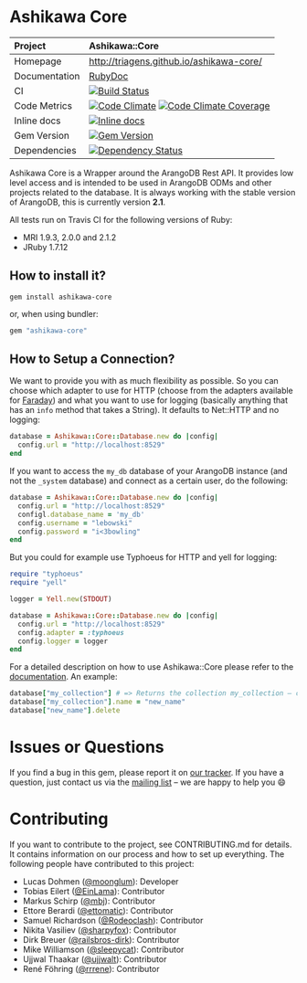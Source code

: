 # Ashikawa Core

| Project         | Ashikawa::Core
|:----------------|:--------------------------------------------------
| Homepage        | http://triagens.github.io/ashikawa-core/
| Documentation   | [RubyDoc](http://www.rubydoc.info/gems/ashikawa-core)
| CI              | [![Build Status](http://img.shields.io/travis/triAGENS/ashikawa-core.svg)](http://travis-ci.org/triAGENS/ashikawa-core)
| Code Metrics    | [![Code Climate](http://img.shields.io/codeclimate/github/triAGENS/ashikawa-core.svg)](https://codeclimate.com/github/triAGENS/ashikawa-core) [![Code Climate Coverage](http://img.shields.io/codeclimate/coverage/github/triAGENS/ashikawa-core.svg)](https://codeclimate.com/github/triAGENS/ashikawa-core)
| Inline docs     | [![Inline docs](http://inch-ci.org/github/triAGENS/ashikawa-core.svg)](http://inch-ci.org/github/triAGENS/ashikawa-core)
| Gem Version     | [![Gem Version](http://img.shields.io/gem/v/ashikawa-core.svg)](http://rubygems.org/gems/ashikawa-core)
| Dependencies    | [![Dependency Status](http://img.shields.io/gemnasium/triAGENS/ashikawa-core.svg)](https://gemnasium.com/triAGENS/ashikawa-core)

Ashikawa Core is a Wrapper around the ArangoDB Rest API. It provides low level access and is intended to be used in ArangoDB ODMs and other projects related to the database. It is always working with the stable version of ArangoDB, this is currently version **2.1**.

All tests run on Travis CI for the following versions of Ruby:

* MRI 1.9.3, 2.0.0 and 2.1.2
* JRuby 1.7.12

## How to install it?

```shell
gem install ashikawa-core
```

or, when using bundler:

```ruby
gem "ashikawa-core"
```

## How to Setup a Connection?

We want to provide you with as much flexibility as possible. So you can choose which adapter to use for HTTP (choose from the adapters available for [Faraday](https://github.com/lostisland/faraday)) and what you want to use for logging (basically anything that has an `info` method that takes a String). It defaults to Net::HTTP and no logging:

```ruby
database = Ashikawa::Core::Database.new do |config|
  config.url = "http://localhost:8529"
end
```

If you want to access the `my_db` database of your ArangoDB instance (and not the `_system` database) and connect as a certain user, do the following:

```ruby
database = Ashikawa::Core::Database.new do |config|
  config.url = "http://localhost:8529"
  configl.database_name = 'my_db'
  config.username = "lebowski"
  config.password = "i<3bowling"
end
```

But you could for example use Typhoeus for HTTP and yell for logging:

```ruby
require "typhoeus"
require "yell"

logger = Yell.new(STDOUT)

database = Ashikawa::Core::Database.new do |config|
  config.url = "http://localhost:8529"
  config.adapter = :typhoeus
  config.logger = logger
end
```

For a detailed description on how to use Ashikawa::Core please refer to the [documentation](http://rdoc.info/gems/ashikawa-core/frames). An example:

```ruby
database["my_collection"] # => Returns the collection my_collection – creates it, if it doesn't exist
database["my_collection"].name = "new_name"
database["new_name"].delete
```

# Issues or Questions

If you find a bug in this gem, please report it on [our tracker](https://github.com/triAGENS/ashikawa-core/issues). If you have a question, just contact us via the [mailing list](https://groups.google.com/forum/?fromgroups#!forum/ashikawa) – we are happy to help you :smile:

# Contributing

If you want to contribute to the project, see CONTRIBUTING.md for details. It contains information on our process and how to set up everything. The following people have contributed to this project:

* Lucas Dohmen ([@moonglum](https://github.com/moonglum)): Developer
* Tobias Eilert ([@EinLama](https://github.com/EinLama)): Contributor
* Markus Schirp ([@mbj](https://github.com/mbj)): Contributor
* Ettore Berardi ([@ettomatic](https://github.com/ettomatic)): Contributor
* Samuel Richardson ([@Rodeoclash](https://github.com/Rodeoclash)): Contributor
* Nikita Vasiliev ([@sharpyfox](https://github.com/sharpyfox)): Contributor
* Dirk Breuer ([@railsbros-dirk](https://github.com/railsbros-dirk)): Contributor
* Mike Williamson ([@sleepycat](https://github.com/sleepycat)): Contributor
* Ujjwal Thaakar ([@ujjwalt](https://github.com/ujjwalt)): Contributor
* René Föhring ([@rrrene](https://github.com/rrrene)): Contributor
